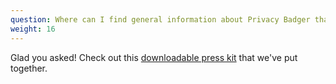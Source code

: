 ```yaml
---
question: Where can I find general information about Privacy Badger that I can use for a piece I'm writing?
weight: 16
---
```


Glad you asked! Check out this [downloadable press kit](/files/pb_journalist_1_pager.pdf) that we've put together.
